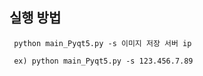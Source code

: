 ## 실행 방법
     python main_Pyqt5.py -s 이미지 저장 서버 ip   
     
     ex) python main_Pyqt5.py -s 123.456.7.89
